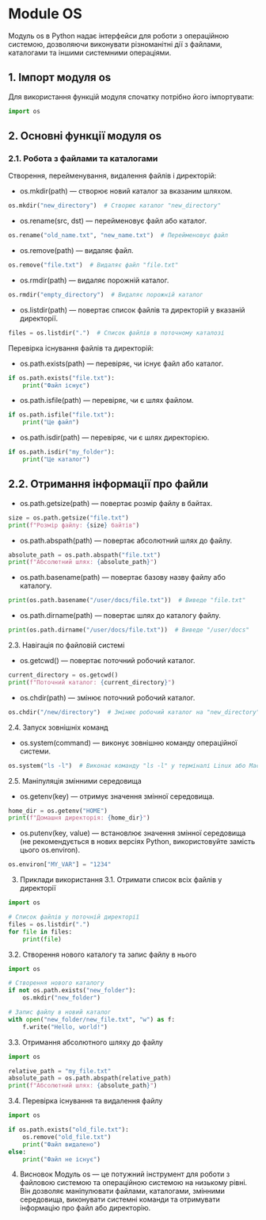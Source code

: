 # Module OS

Модуль os в Python надає інтерфейси для роботи з операційною системою, дозволяючи виконувати різноманітні дії з файлами, каталогами та іншими системними операціями.

## 1. Імпорт модуля os
Для використання функцій модуля спочатку потрібно його імпортувати:

```python
import os
```
## 2. Основні функції модуля os
### 2.1. Робота з файлами та каталогами
Створення, перейменування, видалення файлів і директорій:
- os.mkdir(path) — створює новий каталог за вказаним шляхом.
```python
os.mkdir("new_directory")  # Створює каталог "new_directory"
```
- os.rename(src, dst) — перейменовує файл або каталог.
```python
os.rename("old_name.txt", "new_name.txt")  # Перейменовує файл
```
- os.remove(path) — видаляє файл.
```python
os.remove("file.txt")  # Видаляє файл "file.txt"
```
- os.rmdir(path) — видаляє порожній каталог.
```python
os.rmdir("empty_directory")  # Видаляє порожній каталог
```
- os.listdir(path) — повертає список файлів та директорій у вказаній директорії.
```python
files = os.listdir(".")  # Список файлів в поточному каталозі
```
Перевірка існування файлів та директорій:
- os.path.exists(path) — перевіряє, чи існує файл або каталог.
```python
if os.path.exists("file.txt"):
    print("Файл існує")
```
- os.path.isfile(path) — перевіряє, чи є шлях файлом.
```python
if os.path.isfile("file.txt"):
    print("Це файл")
```
- os.path.isdir(path) — перевіряє, чи є шлях директорією.
```python
if os.path.isdir("my_folder"):
    print("Це каталог")
```
## 2.2. Отримання інформації про файли
- os.path.getsize(path) — повертає розмір файлу в байтах.
```python
size = os.path.getsize("file.txt")
print(f"Розмір файлу: {size} байтів")
```
- os.path.abspath(path) — повертає абсолютний шлях до файлу.
```python
absolute_path = os.path.abspath("file.txt")
print(f"Абсолютний шлях: {absolute_path}")
```
- os.path.basename(path) — повертає базову назву файлу або каталогу.
```python
print(os.path.basename("/user/docs/file.txt"))  # Виведе "file.txt"
```
- os.path.dirname(path) — повертає шлях до каталогу файлу.
```python
print(os.path.dirname("/user/docs/file.txt"))  # Виведе "/user/docs"
```
2.3. Навігація по файловій системі
- os.getcwd() — повертає поточний робочий каталог.
```python
current_directory = os.getcwd()
print(f"Поточний каталог: {current_directory}")
```
- os.chdir(path) — змінює поточний робочий каталог.
```python
os.chdir("/new/directory")  # Змінює робочий каталог на "new_directory"
```
2.4. Запуск зовнішніх команд
- os.system(command) — виконує зовнішню команду операційної системи.
```python
os.system("ls -l")  # Виконає команду "ls -l" у терміналі Linux або Mac
```
2.5. Маніпуляція змінними середовища
- os.getenv(key) — отримує значення змінної середовища.
```python
home_dir = os.getenv("HOME")
print(f"Домашня директорія: {home_dir}")
```
- os.putenv(key, value) — встановлює значення змінної середовища (не рекомендується в нових версіях Python, використовуйте замість цього os.environ).
```python
os.environ["MY_VAR"] = "1234"
```
3. Приклади використання
3.1. Отримати список всіх файлів у директорії
```python
import os

# Список файлів у поточній директорії
files = os.listdir(".")
for file in files:
    print(file)
```
3.2. Створення нового каталогу та запис файлу в нього
```python
import os

# Створення нового каталогу
if not os.path.exists("new_folder"):
    os.mkdir("new_folder")

# Запис файлу в новий каталог
with open("new_folder/new_file.txt", "w") as f:
    f.write("Hello, world!")
```  
3.3. Отримання абсолютного шляху до файлу
```python
import os

relative_path = "my_file.txt"
absolute_path = os.path.abspath(relative_path)
print(f"Абсолютний шлях: {absolute_path}")
```
3.4. Перевірка існування та видалення файлу
```python
import os

if os.path.exists("old_file.txt"):
    os.remove("old_file.txt")
    print("Файл видалено")
else:
    print("Файл не існує")
```
    
4. Висновок
Модуль os — це потужний інструмент для роботи з файловою системою та операційною системою на низькому рівні. Він дозволяє маніпулювати файлами, каталогами, змінними середовища, виконувати системні команди та отримувати інформацію про файл або директорію.

